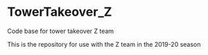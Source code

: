 # TowerTakeover_Z
Code base for tower takeover Z team

This is the repository for use with the Z team in the 2019-20 season
